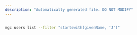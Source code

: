 ```yaml
---
description: "Automatically generated file. DO NOT MODIFY"
---
```


```bash

mgc users list --filter "startswith(givenName, 'J')"

```